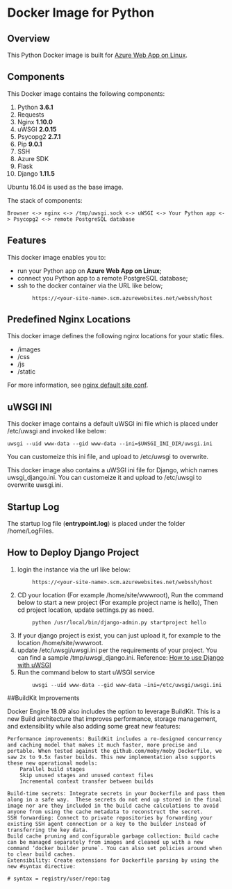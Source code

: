 # Docker Image for Python
## Overview
This Python Docker image is built for [Azure Web App on Linux](https://docs.microsoft.com/en-us/azure/app-service-web/app-service-linux-intro).

## Components
This Docker image contains the following components:

1. Python **3.6.1**
2. Requests
3. Nginx **1.10.0**
4. uWSGI **2.0.15**
5. Psycopg2 **2.7.1**
6. Pip **9.0.1**
7. SSH
8. Azure SDK
9. Flask 
10. Django  **1.11.5**

Ubuntu 16.04 is used as the base image.

The stack of components:
```
Browser <-> nginx <-> /tmp/uwsgi.sock <-> uWSGI <-> Your Python app <-> Psycopg2 <-> remote PostgreSQL database
```

## Features
This docker image enables you to:
- run your Python app on **Azure Web App on Linux**;
- connect you Python app to a remote PostgreSQL database;
- ssh to the docker container via the URL like below;
```
        https://<your-site-name>.scm.azurewebsites.net/webssh/host
```

## Predefined Nginx Locations
This docker image defines the following nginx locations for your static files.
- /images
- /css
- /js
- /static

For more information, see [nginx default site conf](./3.6.1/nginx-default-site).

## uWSGI INI
This docker image contains a default uWSGI ini file which is placed under /etc/uwsgi and invoked like below:
```
uwsgi --uid www-data --gid www-data --ini=$UWSGI_INI_DIR/uwsgi.ini
```

You can customeize this ini file, and upload to /etc/uwsgi to overwrite.

This docker image also contains a uWSGI ini file for Django, which names uwsgi_django.ini. You can customeize it and upload to /etc/uwsgi to overwrite uwsgi.ini.

## Startup Log
The startup log file (**entrypoint.log**) is placed under the folder /home/LogFiles.

## How to Deploy Django Project 
1. login the instance via the url like below:
```
        https://<your-site-name>.scm.azurewebsites.net/webssh/host
```
2. CD your location (For example /home/site/wwwroot), Run the command below to start a new project  (For example project name is hello), Then cd project location, update settings.py as need.
```
        python /usr/local/bin/django-admin.py startproject hello
```   
3. If your django project is exist, you can just upload it, for example to the location /home/site/wwwroot.
4. update /etc/uwsgi/uwsgi.ini per the requirements of your project. You can find a sample 
/tmp/uwsgi_django.ini. Reference: [How to use Django with uWSGI](https://docs.djangoproject.com/en/1.11/howto/deployment/wsgi/uwsgi/)
5. Run the command below to start uWSGI service
```
        uwsgi --uid www-data --gid www-data –ini=/etc/uwsgi/uwsgi.ini
```



##BuildKit Improvements

Docker Engine 18.09 also includes the option to leverage BuildKit. This is a new Build architecture that improves performance, storage management, and extensibility while also adding some great new features:

    Performance improvements: BuildKit includes a re-designed concurrency and caching model that makes it much faster, more precise and portable. When tested against the github.com/moby/moby Dockerfile, we saw 2x to 9.5x faster builds. This new implementation also supports these new operational models:
        Parallel build stages
        Skip unused stages and unused context files
        Incremental context transfer between builds

    Build-time secrets: Integrate secrets in your Dockerfile and pass them along in a safe way.  These secrets do not end up stored in the final image nor are they included in the build cache calculations to avoid anyone from using the cache metadata to reconstruct the secret.
    SSH forwarding: Connect to private repositories by forwarding your existing SSH agent connection or a key to the builder instead of transferring the key data.
    Build cache pruning and configurable garbage collection: Build cache can be managed separately from images and cleaned up with a new command ‘docker builder prune`. You can also set policies around when to clear build caches.
    Extensibility: Create extensions for Dockerfile parsing by using the new #syntax directive:

    # syntax = registry/user/repo:tag



